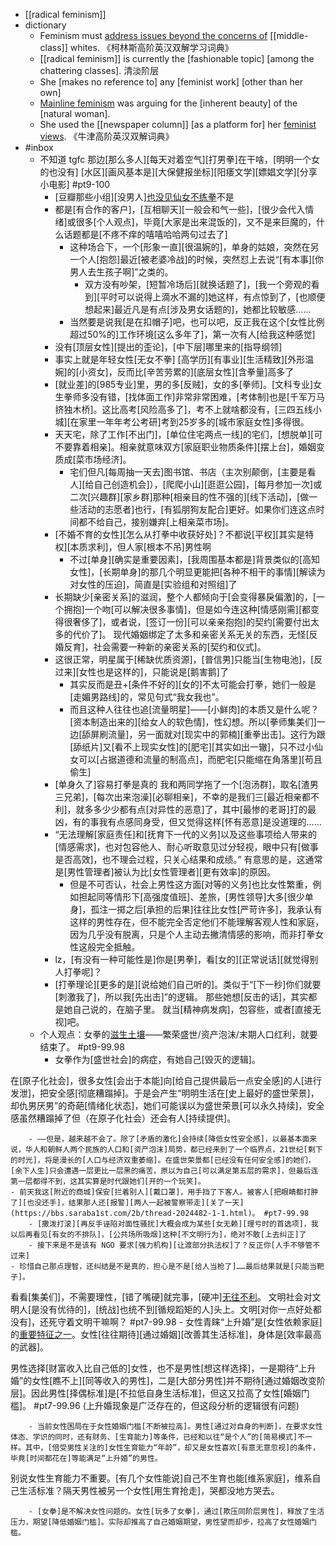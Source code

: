 - [[radical feminism]]
- dictionary
    - Feminism must [address issues beyond the concerns of](((23-g_XxGE))) [[middle-class]] whites. 《柯林斯高阶英汉双解学习词典》
    - [[radical feminism]] is currently the [fashionable topic] [among the chattering classes]. 清淡阶层
    - She [makes no reference to] any [feminist work] [other than her own]
    - [Mainline feminism](((2SYELOMvO))) was arguing for the [inherent beauty] of the [natural woman].
    - She used the [[newspaper column]] [as a platform for] her [feminist views](((vE5NsdQfM))). 《牛津高阶英汉双解词典》
- #inbox
    - 不知道 tgfc 那边[那么多人][每天对着空气][打男拳]在干啥，[明明一个女的也没有] [水区][画风基本是][大保健报坐标][阳痿文学][嫖娼文学][分享小电影] #pt9-100
        - [豆瓣那些小组][没男人][也没见仙女不练拳](https://bbs.saraba1st.com/2b/thread-2045693-1-1.html)不是
        - 都是[有合作的客户]，[互相聊天][一般会和气一些]，[很少会代入情绪]或很多[个人观点]，毕竟[大家是出来混饭的]，又不是来巨魔的，什么话题都是[不疼不痒的嘻嘻哈哈两句过去了]
            - 这种场合下，一个[形象一直][很温婉的]，单身的姑娘，突然在另一个人[抱怨]最近[被老婆冷战]的时候，突然怼上去说“[有本事][你男人去生孩子啊]”之类的。
                - 双方没有吵架，[短暂冷场后][就换话题了]，[我一个旁观的看到][平时可以说得上滴水不漏的]她这样，有点惊到了，[也顺便想起来]最近凡是有点[涉及男女话题的]，她都比较敏感……
            - 当然要是说我[是在扣帽子]吧，也可以吧，反正我在这个[女性比例超过50%的]工作环境[这么多年了]，第一次有人[给我这种感觉]
        - 没有[顶层女性][提出的歪论]，[中下层]哪里来的[指导纲领]
        - 事实上就是年轻女性[无女不拳]
[高学历][有事业][生活精致][外形温婉]的[小资女]，反而比[辛苦劳累的][底层女性][含拳量]高多了
        - [就业差]的[985专业]里，男的多[反贼]，女的多[拳师]。[文科专业]女生拳师多没有错，[找体面工作]非常非常困难，[考体制]也是[千军万马挤独木桥]。这比高考[风险高多了]，考不上就啥都没有，[三四五线小城][在家里一年年考公考研]考到25岁多的[城市家庭女性]多得很。
        - 天天宅，除了工作[不出门]，[单位住宅两点一线]的宅们，[想脱单][可不要靠着相亲]。相亲就意味双方[家庭职业物质条件][摆上台]，婚姻变质成[菜市场经济]。
            - 宅们但凡[每周抽一天去]图书馆、书店（主次别颠倒，[主要是看人][给自己创造机会]），[爬爬小山][逛逛公园]，[每月参加一次]或二次[兴趣群][家乡群]那种[相亲目的性不强的][线下活动]，[做一些活动的志愿者]也行，[有狐朋狗友配合]更好。如果你们连这点时间都不给自己，接别嫌弃[上相亲菜市场]。
        - [不婚不育的女性][怎么从打拳中收获好处]？不都说[平权][其实是特权][本质求利]，但人家[根本不吊]男性啊
            - 不过[单身][确实是重要因素]，[我周围基本都是]背景类似的[高知女性]，[长期单身]的那几个明显更能把[各种不相干的事情][解读为对女性的压迫]，简直是[实验组和对照组]了
        - 长期缺少[亲密关系]的滋润，整个人都倾向于[会变得暴戾偏激]的，[一个拥抱]一个吻[可以解决很多事情]，但是如今连这种[情感刚需][都变得很奢侈了]，或者说，[签订一份][可以亲亲抱抱]的契约[需要付出太多的代价了]。
现代婚姻绑定了太多和亲密关系无关的东西，无怪[反婚反育]，社会需要一种新的亲密关系的[契约和仪式]。
        - 这很正常，明星属于[稀缺优质资源]，[普信男]只能当[生物电池]，[反过来][女性也是这样的]，只能说是[鹅害鹅]了
            - 其实反而是丑+[条件不好的][女的]不太可能会打拳，她们一般是[走媚男路线]的，常见句式“我女我也”。
            - 而且这种人往往也追[流量明星]——[小鲜肉]的本质又是什么呢？[资本制造出来的][给女人的软色情]，性幻想。所以[拳师集美们]一边[舔屏刷流量]，另一面就对[现实中的郭楠][重拳出击]。这行为跟[舔纸片]又[看不上现实女性]的[肥宅][其实如出一辙]，只不过小仙女可以[占据道德和流量的制高点]，而肥宅[只能缩在角落里][苟且偷生]
        - [单身久了]容易打拳是真的
我和两同学拖了一个[泡汤群]，取名[渣男三兄弟]，[每次出来泡澡][必聊相亲]，不幸的是我们三[最近相亲都不利]，就多多少少都有点[对异性的恶意]了，其中[最惨的老哥]打的最凶，有的事我有点感同身受，但又觉得这样[怀有恶意]是没道理的……
        - “无法理解[家庭责任]和[抚育下一代的义务]以及这些事项给人带来的[情感需求]，也对包容他人、耐心听取意见过分轻视，眼中只有[做事是否高效]，也不理会过程，只关心结果和成绩。”
有意思的是，这通常是[男性管理者]被认为比[女性管理者][更有效率]的原因。
            - 但是不可否认，社会上男性这方面[对等的义务]也比女性繁重，例如担起同等情形下[高强度值班]、差旅，[男性领导]大多[很少单身]，孤注一掷之后[承担的后果]往往比女性[严苛许多]，我承认有这样的男性存在，但不能完全否定他们不能理解客观人性和家庭，因为几乎没有脱离，只是个人主动去撇清情感的影响，而非打拳女性这般完全抵触。
        - lz，[有没有一种可能性是]你是[男拳]，看[女的][正常说话][就觉得别人打拳呢]？
        - [打拳理论][更多的是][说给她们自己听的]。类似于“[下一秒]你们就要[刺激我了]，所以我[先出击]”的逻辑。
那些她想[反击的话]，其实都是她自己说的，在脑子里。
就当[精神病发病]，包容些，或者[直接无视]吧。
    - 个人观点：女拳的[滋生土壤](https://www.zhihu.com/question/475990996/answer/2071604225)——繁荣盛世/资产泡沫/末期人口红利，就要结束了。 #pt9-99.98
        - 女拳作为[盛世社会]的病症，有她自己[毁灭的逻辑]。

在[原子化社会]，很多女性[会出于本能]向[给自己提供最后一点安全感]的人[进行发泄]，把安全感[彻底糟蹋掉]。于是会产生“明明生活在[史上最好的盛世荣景]，却仇男厌男”的奇葩[情绪化状态]，她们可能误以为盛世荣景[可以永久持续]，安全感虽然糟蹋掉了但（在原子化社会）还会有人[持续提供]。


        - ——但是，越来越不会了。除了[矛盾的激化]会持续[降低女性安全感]，以最基本面来说，华人和朝鲜人两个民族的人口和[资产泡沫]局势，都已经来到了一个临界点，21世纪[剩下的时光]，将是漫长的[人口与经济双重萎缩]。在盛世荣景都[已经没有任何安全感]的她们，[余下人生]只会遭遇一层更比一层黑的痛苦，原以为自己[可以满足第五层的需求]，但最后连第一层都得不到，这其实算是时代跟她们[开的一个玩笑]。
    - 前天我这[附近的商城]保安[拦着别人][戴口罩]，用手挡了下客人。被客人[把眼睛都打肿了][也没还手]，结果那人还[报警][两人一起被警察带走][关了一天](https://bbs.saraba1st.com/2b/thread-2024482-1-1.html)。 #pt7-99.98
        - [撒泼打滚][再反手诬陷对面性骚扰]大概会成为某些[女无赖][理亏时的首选项]，我以后再看见[有女的不排队]，[公共场所吸烟]这种[不文明行为]，绝对不敢[上去纠正]了
        - 接下来是不是该有 NGO 要求[强力机构][让渡部分执法权]了？反正你[人手不够管不过来]
    - 珍惜自己那点理智，还纠结是不是真的，担心是不是[给人当枪了]……最后结果就是[只能当靶子]。
看看[集美们]，不需要理性，[错了嘴硬]就完事，[硬冲][无往不利](https://bbs.saraba1st.com/2b/thread-2024541-3-1.html)。
文明社会对文明人[是没有优待的]，[统战]也统不到[循规蹈矩的人]头上。文明[对你一点好处都没有]，还死守着文明干嘛啊？ #pt7-99.98
    - 女性青睐“上升婚”是[女性依赖家庭]的[重要特征之一](https://bbs.saraba1st.com/2b/thread-2024617-2-1.html)。女性[往往期待][通过婚姻][改善其生活标准]，身体是[效率最高的武器]。

男性选择[财富收入比自己低的]女性，也不是男性[想这样选择]，一是期待“上升婚”的女性[瞧不上][同等收入的男性]，二是[大部分男性]并不期待[通过婚姻改变阶层]。因此男性[择偶标准]是[不拉低自身生活标准]，但这又拉高了女性[婚姻门槛]。 #pt7-99.96 (上升婚现象是广泛存在的，但这段分析的逻辑很有问题)


        - 当前女性困局在于女性婚姻门槛[不断被拉高]。男性[通过对自身的判断]，在要求女性体态、学识的同时，还有财务、[生育能力]等条件，已经和以往“是个人”的[简易模式]不一样。其中，[倍受男性关注的]女性生育能力“年龄”，却又是女性喜欢[有意无意忽视]的条件，毕竟[时间都花在]等能满足“上升婚”的男性。

别说女性生育能力不重要。[有几个女性能说]自己不生育也能[维系家庭]，维系自己生活标准？隔天男性被另一个女性[用生育抢走]，哭都没地方哭去。


        - [女拳]是不解决女性问题的。女性[玩多了女拳]，通过[欺压同阶层男性]，释放了生活压力，期望[降低婚姻门槛]。实际却推高了自己婚姻期望，男性望而却步，拉高了女性婚姻门槛。
